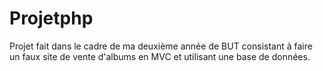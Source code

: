 # Projetphp

Projet fait dans le cadre de ma deuxième année de BUT consistant à faire un faux site de vente d'albums en MVC et utilisant une base de données.

